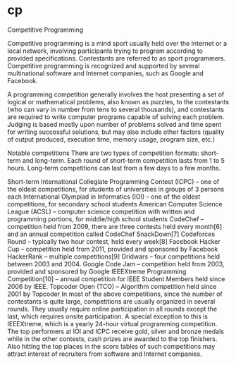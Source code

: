 # cp
Competitive Programming


Competitive programming is a mind sport usually held over the Internet or a local network, involving participants trying to program according to provided specifications. Contestants are referred to as sport programmers. Competitive programming is recognized and supported by several multinational software and Internet companies, such as Google and Facebook.

A programming competition generally involves the host presenting a set of logical or mathematical problems, also known as puzzles, to the contestants (who can vary in number from tens to several thousands), and contestants are required to write computer programs capable of solving each problem. Judging is based mostly upon number of problems solved and time spent for writing successful solutions, but may also include other factors (quality of output produced, execution time, memory usage, program size, etc.)

Notable competitions
There are two types of competition formats: short-term and long-term. Each round of short-term competition lasts from 1 to 5 hours. Long-term competitions can last from a few days to a few months.

Short-term
International Collegiate Programming Contest (ICPC) – one of the oldest competitions, for students of universities in groups of 3 persons each
International Olympiad in Informatics (IOI) – one of the oldest competitions, for secondary school students
American Computer Science League (ACSL) – computer science competition with written and programming portions, for middle/high school students
CodeChef – competition held from 2009, there are three contests held every month[6] and an annual competition called CodeChef SnackDown[7]
Codeforces Round – typically two hour contest, held every week[8]
Facebook Hacker Cup – competition held from 2011, provided and sponsored by Facebook
HackerRank – multiple competitions[9]
Gridwars – four competitions held between 2003 and 2004.
Google Code Jam – competition held from 2003, provided and sponsored by Google
IEEEXtreme Programming Competition[10] – annual competition for IEEE Student Members held since 2006 by IEEE.
Topcoder Open (TCO) – Algorithm competition held since 2001 by Topcoder
In most of the above competitions, since the number of contestants is quite large, competitions are usually organized in several rounds. They usually require online participation in all rounds except the last, which requires onsite participation. A special exception to this is IEEEXtreme, which is a yearly 24-hour virtual programming competition. The top performers at IOI and ICPC receive gold, silver and bronze medals while in the other contests, cash prizes are awarded to the top finishers. Also hitting the top places in the score tables of such competitions may attract interest of recruiters from software and Internet companies.

